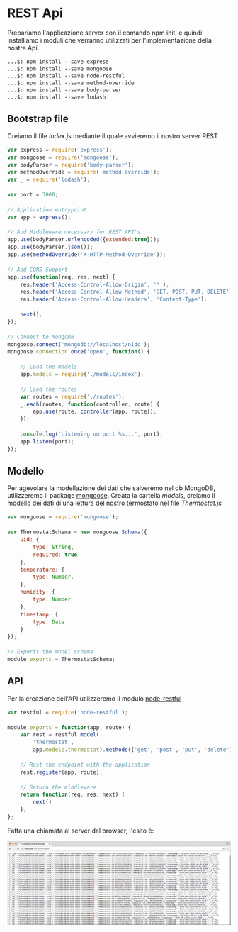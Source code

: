 # REST Api #
Prepariamo l'applicazione server con il comando npm init, e quindi installiamo i moduli che verranno utilizzati per l'implementazione della nostra Api.  

```
...$: npm install --save express
...$: npm install --save mongoose
...$: npm install --save node-restful
...$: npm install --save method-override
...$: npm install --save body-parser
...$: npm install --save lodash
```
## Bootstrap file ##
Creiamo il file *index.js* mediante il quale avvieremo il nostro server REST
``` javascript
var express = require('express');
var mongoose = require('mongoose');
var bodyParser = require('body-parser');
var methodOverride = require('method-override');
var _ = require('lodash');

var port = 3000;

// Application entrypoint
var app = express();

// Add Middleware necessary for REST API's
app.use(bodyParser.urlencoded({extended:true}));
app.use(bodyParser.json());
app.use(methodOverride('X-HTTP-Method-Override'));

// Add CORS Support
app.use(function(req, res, next) {
	res.header('Access-Control-Allow-Origin', '*');
	res.header('Access-Control-Allow-Method', 'GET, POST, PUT, DELETE');
	res.header('Access-Control-Allow-Headers', 'Content-Type');

	next();
});

// Connect to MongoDB
mongoose.connect('mongodb://localhost/nido');
mongoose.connection.once('open', function() {

	// Load the models
	app.models = require('./models/index');

	// Load the routes
	var routes = require('./routes');
	_.each(routes, function(controller, route) {
		app.use(route, controller(app, route));
	});

	console.log('Listening on port %s...', port);
	app.listen(port);
});
```
## Modello ##
Per agevolare la modellazione dei dati che salveremo nel db MongoDB, utilizzeremo il package [mongoose](http://mongoosejs.com/). Creata la cartella *models*, creiamo il modello dei dati di una lettura del nostro termostato nel file *Thermostat.js*
``` javascript
var mongoose = require('mongoose');

var ThermostatSchema = new mongoose.Schema({
	uid: {
		type: String,
		required: true
	},
	temperature: {
		type: Number,
	},
	humidity: {
		type: Number
	},
	timestamp: {
		type: Date
	}
});

// Exports the model schema
module.exports = ThermostatSchema;
```
## API ##
Per la creazione dell'API utilizzeremo il modulo [node-restful](https://github.com/baugarten/node-restful)
``` javascript
var restful = require('node-restful');

module.exports = function(app, route) {
    var rest = restful.model(
        'thermostat',
        app.models.thermostat).methods(['get', 'post', 'put', 'delete']);

    // Rest the endpoint with the application
    rest.register(app, route);

    // Return the middleware
    return function(req, res, next) {
        next()
    };
};
```
Fatta una chiamata al server dal browser, l'esito è:

![REST API Result](https://github.com/alien70/InternetOfThings/blob/master/images/REST%20API%20Call.png?raw=true)


